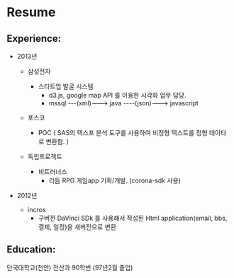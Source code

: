 Resume
======

Experience:
-----------  
  - 2013년 
    - 삼성전자 
      - 스타트업 발굴 시스템 
        - d3.js, google map API 를 이용한 시각화 업무 담당.
        - mssql ---(xml)---> java ----(json)---> javascript
      
    - 포스코   
      - POC ( SAS의 텍스프 분석 도구를 사용하여 비정형 텍스트를 정형 데이타로 변환함. )
    - 독립프로젝트
      - 비트러너스 
        - 리듬 RPG 게임app 기획/개발. (corona-sdk 사용)
  
  - 2012년
    - incros
      - 구버전 DaVinci SDk 를 사용해서 작성된 Html application(email, bbs, 결제, 일정)을 새버전으로 변환
    
    
    
  

Education:
----------
  단국대학교(천안) 전산과 90학번 (97년2월 졸업) 
  

